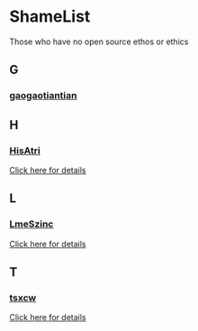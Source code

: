 # ShameList
Those who have no open source ethos or ethics
## G
### [gaogaotiantian](https://github.com/gaogaotiantian)
## H
### [HisAtri](https://github.com/HisAtri)
[Click here for details](/detail/zh/HisAtri.md)

## L
### [LmeSzinc](https://github.com/LmeSzinc)
[Click here for details](/detail/zh/LmeSzinc.md)

## T
### [tsxcw](https://github.com/tsxcw)
[Click here for details](/detail/zh/tsxcw.md)
